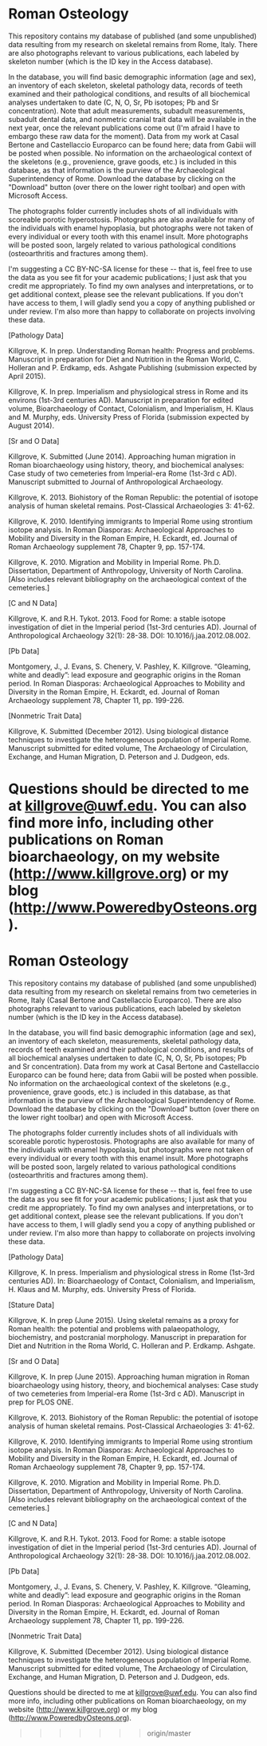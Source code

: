 
Roman Osteology
==============

This repository contains my database of published (and some unpublished) data resulting from my research on skeletal
remains from Rome, Italy.  There are also photographs relevant to various publications, each labeled by skeleton
number (which is the ID key in the Access database).

In the database, you will find basic demographic information (age and sex), an inventory of each skeleton, skeletal
pathology data, records of teeth examined and their pathological conditions, and results of all biochemical analyses
undertaken to date (C, N, O, Sr, Pb isotopes; Pb and Sr concentration).  Note that adult measurements, subadult 
measurements, subadult dental data, and nonmetric cranial trait data will be available in the next year, once the
relevant publications come out (I'm afraid I have to embargo these raw data for the moment).  Data from my work at
Casal Bertone and Castellaccio Europarco can be found here; data from Gabii will be posted when possible. No 
information on the archaeological context of the skeletons (e.g., provenience, grave goods, etc.) is included in this database, as that information is the purview of the Archaeological Superintendency of Rome. Download the database by clicking on the "Download" button (over there on the lower right toolbar) and open with Microsoft Access.

The photographs folder currently includes shots of all individuals with scoreable porotic hyperostosis. Photographs are 
also available for many of the individuals with enamel hypoplasia, but photographs were not taken of every individual or every tooth with this enamel insult.  More photographs will be posted soon, largely related to various pathological
conditions (osteoarthritis and fractures among them).

I'm suggesting a CC BY-NC-SA license for these -- that is, feel free to use the data as you see fit for your academic publications; I just ask that you credit me appropriately. To find my own analyses and interpretations, or to get
additional context, please see the relevant publications.  If you don't have access to them, I will gladly send you a
copy of anything published or under review.  I'm also more than happy to collaborate on projects involving these data.

[Pathology Data] 

  Killgrove, K. In prep. Understanding Roman health: Progress and problems. Manuscript in preparation for Diet and Nutrition in the Roman World, C. Holleran and P. Erdkamp, eds. Ashgate Publishing (submission expected by April 2015).

  Killgrove, K. In prep. Imperialism and physiological stress in Rome and its environs (1st-3rd centuries AD). Manuscript in preparation for edited volume, Bioarchaeology of Contact, Colonialism, and Imperialism, H. Klaus and M. Murphy, eds. University Press of Florida (submission expected by August 2014).

[Sr and O Data]

  Killgrove, K. Submitted (June 2014). Approaching human migration in Roman bioarchaeology using history, theory, and biochemical analyses: Case study of two cemeteries from Imperial-era Rome (1st-3rd c AD). Manuscript submitted to Journal of Anthropological Archaeology.

  Killgrove, K. 2013. Biohistory of the Roman Republic: the potential of isotope analysis of human skeletal remains.  Post-Classical Archaeologies 3: 41-62.

  Killgrove, K. 2010. Identifying immigrants to Imperial Rome using strontium isotope analysis. In Roman Diasporas: Archaeological Approaches to Mobility and Diversity in the Roman Empire, H. Eckardt, ed. Journal of Roman Archaeology supplement 78, Chapter 9, pp. 157-174.

  Killgrove, K. 2010.	Migration and Mobility in Imperial Rome. Ph.D. Dissertation, Department of Anthropology, University of North Carolina. [Also includes relevant bibliography on the archaeological context of the cemeteries.]

[C and N Data]

  Killgrove, K. and R.H. Tykot. 2013. Food for Rome: a stable isotope investigation of diet in the Imperial period (1st-3rd centuries AD). Journal of Anthropological Archaeology 32(1): 28-38. DOI: 10.1016/j.jaa.2012.08.002.

[Pb Data]

  Montgomery, J., J. Evans, S. Chenery, V. Pashley, K. Killgrove. “Gleaming, white and deadly”: lead exposure and geographic origins in the Roman period. In Roman Diasporas: Archaeological Approaches to Mobility and Diversity in the Roman Empire, H. Eckardt, ed. Journal of Roman Archaeology supplement 78, Chapter 11, pp. 199-226.

[Nonmetric Trait Data]

  Killgrove, K. Submitted (December 2012). Using biological distance techniques to investigate the heterogeneous population of Imperial Rome. Manuscript submitted for edited volume, The Archaeology of Circulation, Exchange, and Human Migration, D. Peterson and J. Dudgeon, eds.

Questions should be directed to me at killgrove@uwf.edu.  You can also find more info, including other publications on
Roman bioarchaeology, on my website (http://www.killgrove.org) or my blog (http://www.PoweredbyOsteons.org).
=======
Roman Osteology
==============

This repository contains my database of published (and some unpublished) data resulting from my research on skeletal
remains from two cemeteries in Rome, Italy (Casal Bertone and Castellaccio Europarco).  There are also photographs relevant to various publications, each labeled by skeleton number (which is the ID key in the Access database).

In the database, you will find basic demographic information (age and sex), an inventory of each skeleton, measurements, skeletal pathology data, records of teeth examined and their pathological conditions, and results of all biochemical analyses
undertaken to date (C, N, O, Sr, Pb isotopes; Pb and Sr concentration).  Data from my work at
Casal Bertone and Castellaccio Europarco can be found here; data from Gabii will be posted when possible. No 
information on the archaeological context of the skeletons (e.g., provenience, grave goods, etc.) is included in this database, as that information is the purview of the Archaeological Superintendency of Rome. Download the database by clicking on the "Download" button (over there on the lower right toolbar) and open with Microsoft Access.

The photographs folder currently includes shots of all individuals with scoreable porotic hyperostosis. Photographs are 
also available for many of the individuals with enamel hypoplasia, but photographs were not taken of every individual or every tooth with this enamel insult.  More photographs will be posted soon, largely related to various pathological
conditions (osteoarthritis and fractures among them).

I'm suggesting a CC BY-NC-SA license for these -- that is, feel free to use the data as you see fit for your academic publications; I just ask that you credit me appropriately. To find my own analyses and interpretations, or to get
additional context, please see the relevant publications.  If you don't have access to them, I will gladly send you a
copy of anything published or under review.  I'm also more than happy to collaborate on projects involving these data.

[Pathology Data] 

   Killgrove, K. In press. Imperialism and physiological stress in Rome (1st-3rd centuries AD). In: Bioarchaeology of Contact, Colonialism, and Imperialism, H. Klaus and M. Murphy, eds. University Press of Florida.

[Stature Data]

   Killgrove, K. In prep (June 2015). Using skeletal remains as a proxy for Roman health: the potential and problems with palaeopathology, biochemistry, and postcranial morphology. Manuscript in preparation for Diet and Nutrition in the Roma World, C. Holleran and P. Erdkamp. Ashgate. 

[Sr and O Data]

  Killgrove, K. In prep (June 2015). Approaching human migration in Roman bioarchaeology using history, theory, and biochemical analyses: Case study of two cemeteries from Imperial-era Rome (1st-3rd c AD). Manuscript in prep for PLOS ONE.

  Killgrove, K. 2013. Biohistory of the Roman Republic: the potential of isotope analysis of human skeletal remains.  Post-Classical Archaeologies 3: 41-62.

  Killgrove, K. 2010. Identifying immigrants to Imperial Rome using strontium isotope analysis. In Roman Diasporas: Archaeological Approaches to Mobility and Diversity in the Roman Empire, H. Eckardt, ed. Journal of Roman Archaeology supplement 78, Chapter 9, pp. 157-174.

  Killgrove, K. 2010.	Migration and Mobility in Imperial Rome. Ph.D. Dissertation, Department of Anthropology, University of North Carolina. [Also includes relevant bibliography on the archaeological context of the cemeteries.]

[C and N Data]

  Killgrove, K. and R.H. Tykot. 2013. Food for Rome: a stable isotope investigation of diet in the Imperial period (1st-3rd centuries AD). Journal of Anthropological Archaeology 32(1): 28-38. DOI: 10.1016/j.jaa.2012.08.002.

[Pb Data]

  Montgomery, J., J. Evans, S. Chenery, V. Pashley, K. Killgrove. “Gleaming, white and deadly”: lead exposure and geographic origins in the Roman period. In Roman Diasporas: Archaeological Approaches to Mobility and Diversity in the Roman Empire, H. Eckardt, ed. Journal of Roman Archaeology supplement 78, Chapter 11, pp. 199-226.

[Nonmetric Trait Data]

  Killgrove, K. Submitted (December 2012). Using biological distance techniques to investigate the heterogeneous population of Imperial Rome. Manuscript submitted for edited volume, The Archaeology of Circulation, Exchange, and Human Migration, D. Peterson and J. Dudgeon, eds.

Questions should be directed to me at killgrove@uwf.edu.  You can also find more info, including other publications on
Roman bioarchaeology, on my website (http://www.killgrove.org) or my blog (http://www.PoweredbyOsteons.org).
>>>>>>> origin/master
